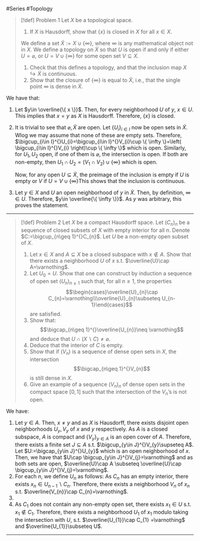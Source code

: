 #Series #Topology 

> [!def] Problem 1
> Let $X$ be a topological space.
> 1. If $X$ is Hausdorff, show that $\{ x \}$ is closed in $X$ for all $x\in X$.
> 
> We define a set $\tilde{X}:=X\cup \{ \infty \}$, where $\infty$ is any mathematical object not in $X$. We define a topology on $\tilde{X}$ so that $U$ is open if and only if either $U=\varnothing$, or $U=V\cup \{ \infty \}$ for some open set $V\subseteq X$.
> 1. Check that this defines a topology, and that the inclusion map $X\hookrightarrow \tilde{X}$ is continuous.
> 2. Show that the closure of $\{ \infty \}$ is equal to $\tilde{X}$, i.e., that the single point $\infty$ is dense in $\tilde{X}$.

We have that: 
1. Let $y\in \overline{\{ x \}}$. Then, for every neighborhood $U$ of $y$, $x\in U$. This implies that $x=y$ as $X$ is Hausdorff. Therefore, $\{ x \}$ is closed.
2. It is trivial to see that $\varnothing,\tilde{X}$ are open. Let $\{ U_{i} \}_{i\in I}$ now be open sets in $\tilde{X}$. Wlog we may assume that none of these are empty sets. Therefore, $\bigcup_{i\in I}^{}U_{i}=\bigcup_{i\in I}^{}V_{i}\cup \{ \infty \}=\left( \bigcup_{i\in I}^{}V_{i} \right)\cup \{ \infty \}$ which is open. Similarly, for $U_{1},U_{2}$ open, if one of them is $\varnothing$, the intersection is open. If both are non-empty, then $U_{1}\cap U_{2}=(V_{1}\cap V_{2})\cup \{ \infty \}$ which is open.
   
   Now, for any open $U\subseteq \tilde{X}$, the preimage of the inclusion is empty if $U$ is empty or $V$ if $U=V\cup \{ \infty \}$This shows that the inclusion is continuous.
3. Let $y\in X$ and $U$ an open neighborhood of $y$ in $\tilde{X}$. Then, by definition, $\infty\in U$. Therefore, $y\in \overline{\{ \infty \}}$. As $y$ was arbitrary, this proves the statement.
---
> [!def] Problem 2
> Let $X$ be a compact Hausdorff space. Let $(C_{n})_{n}$ be a sequence of closed subsets of $X$ with empty interior for all $n$. Denote $C:=\bigcup_{n\geq 1}^{}C_{n}$. Let $U$ be a non-empty open subset of $X$.
> 1. Let $x\in X$ and $A\subseteq X$ be a closed subspace with $x\notin A$. Show that there exists a neighborhood $U$ of $x$ s.t. $\overline{U}\cap A=\varnothing$.
> 1. Let $U_{0}=U$. Show that one can construct by induction a sequence of open set $(U_{n})_{n\geq 1}$ such that, for all $n\geq 1$, the properties $$\begin{cases}\overline{U}_{n}\cap C_{n}=\varnothing\\\overline{U}_{n}\subseteq U_{n-1}\end{cases}$$ are satisfied.
> 2. Show that: $$\bigcap_{n\geq 1}^{}\overline{U_{n}}\neq \varnothing$$and deduce that $U\cap(X \backslash C)\neq\varnothing$.
> 3. Deduce that the interior of $C$ is empty.
> 4. Show that if $(V_{n})$ is a sequence of dense open sets in $X$, the intersection $$\bigcap_{n\geq 1}^{}V_{n}$$ is still dense in $X$.
> 5. Give an example of a sequence $(V_{n})_{n}$ of dense open sets in the compact space $[0,1]$ such that the intersection of the $V_{n}$’s is not open.

We have: 
1. Let $y\in A$. Then, $x\neq y$ and as $X$ is Hausdorff, there exists disjoint open neighborhoods $U_{y},V_{y}$ of $x$ and $y$ respectively. As $A$ is a closed subspace, $A$ is compact and $\{ V_{y} \}_{y\in A}$ is an open cover of $A$. Therefore, there exists a finite set $J\subseteq A$ s.t. $\bigcup_{y\in J}^{}V_{y}\supseteq A$. Let $U:=\bigcap_{y\in J}^{}U_{y}$ which is an open neighborhood of $x$. Then, we have that $U\cap \bigcup_{y\in J}^{}V_{j}=\varnothing$ and as both sets are open, $\overline{U}\cap A \subseteq \overline{U}\cap \bigcup_{y\in J}^{}V_{j}=\varnothing$. 
2. For each $n$, we define $U_{n}$ as follows: As $C_{n}$ has an empty interior, there exists $x_{n}\in U_{n-1} \backslash C_{n}$. Therefore, there exists a neighborhood $V_{n}$ of $x_{n}$ s.t. $\overline{V_{n}}\cap C_{n}=\varnothing$. 
3. 
4. As $C_{1}$ does not contain any non-empty open set, there exists $x_{1}\in U$ s.t. $x_{1}\notin C_{1}$. Therefore, there exists a neighborhood $U_{1}$ of $x_{1}$ modulo taking the intersection with $U$, s.t. $\overline{U_{1}}\cap C_{1} =\varnothing$ and $\overline{U_{1}}\subseteq U$.
---
